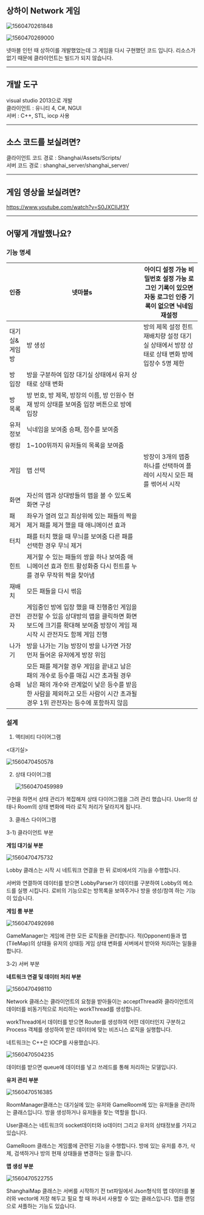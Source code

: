 ## 상하이 Network 게임



![1560470261848](C:\Users\swkim\AppData\Roaming\Typora\typora-user-images\1560470261848.png)

![1560470269000](C:\Users\swkim\AppData\Roaming\Typora\typora-user-images\1560470269000.png)



넷마블 인턴 때 상하이를 개발했었는데 그 게임을 다시 구현했던 코드 입니다.
리소스가 없기 때문에 클라이언트는 빌드가 되지 않습니다.

------------------

## 개발 도구

visual studio 2013으로 개발  
클라이언트 : 유니티 4, C#, NGUI  
서버 : C++, STL, iocp 사용  

------------------

## 소스 코드를 보실려면?

클라이언트 코드 경로 : Shanghai/Assets/Scripts/    
서버 코드 경로 : shanghai_server/shanghai_server/  



------------------------

## 게임 영상을 보실려면?
https://www.youtube.com/watch?v=S0JXCIlJf3Y



-------------------

## 어떻게 개발했나요?



### 기능 명세

| 인증          | 넷마블s                                                      | 아이디 설정 가능   비밀번호 설정 가능   로그인 기록이 있으면 자동 로그인   인증 기록이 없으면 닉네임 재설정 |
| ------------- | ------------------------------------------------------------ | ------------------------------------------------------------ |
| 대기실&게임방 | 방 생성                                                      | 방의 제목 설정   힌트 재배치량 설정   대기실 상태에서 방장 상태로 상태 변화   방에 입장수 5명 제한 |
| 방 입장       | 방을 구분하여 입장   대기실 상태에서 유저 상태로 상태 변화   |                                                              |
| 방 목록       | 방 번호, 방 제목, 방장의 이름, 방 인원수   현재 방의 상태를 보여줌   입장 버튼으로 방에 입장 |                                                              |
| 유저 정보     | 닉네임을 보여줌   승패, 점수를 보여줌                        |                                                              |
| 랭킹          | 1~100위까지 유저들의 목록을 보여줌                           |                                                              |
| 게임          | 맵 선택                                                      | 방장이 3개의 맵중 하나를   선택하여 플레이   시작시 모든 패를 썪어서 시작 |
| 화면          | 자신의 맵과 상대방들의 맵을 볼 수 있도록 화면 구성           |                                                              |
| 패 제거       | 좌우가 열려 있고 최상위에 있는 패들의 짝을 제거   패를 제거 했을 때 애니메이션 효과 |                                                              |
| 터치          | 패를 터치 했을 때 무늬를 보여줌   다른 패를 선택한 경우 무늬 제거 |                                                              |
| 힌트          | 제거할 수 있는 패들의 쌍을 하나 보여줌   애니메이션 효과   힌트 활성화중 다시 힌트를 누를 경우 무작위 짝을 찾아냄 |                                                              |
| 재배치        | 모든 패들을 다시 썪음                                        |                                                              |
| 관전자        | 게임중인 방에 입장 했을 때 진행중인 게임을 관전할 수 있음   상대방의 맵을 클릭하면 화면 보드에 크기를 확대해 보여줌   방장이 게임 재시작 시 관전자도 함께 게임 진행 |                                                              |
| 나가기        | 방을 나가는 기능   방장이 방을 나가면 가장 먼저 들어온 유저에게 방장 위임 |                                                              |
| 승패          | 모든 패를 제거할 경우 게임을 끝내고 남은 패의 개수로 등수를 매김   시간 초과될 경우 남은 패의 개수와 관계없이 낮은 등수를 받음   한 사람을 제외하고 모든 사람이 시간 초과될 경우 1위   관전자는 등수에 포함하지 않음 |                                                              |



### 설계

1) 액티비티 다이어그램

<대기실>

![1560470450578](C:\Users\swkim\AppData\Roaming\Typora\typora-user-images\1560470450578.png)                                                  

 

2) 상태 다이어그램

   ![1560470459989](C:\Users\swkim\AppData\Roaming\Typora\typora-user-images\1560470459989.png)

구현을 하면서 상태 관리가 복잡해져 상태 다이어그램을 그려 관리 했습니다. User의 상태나 Room의 상태 변화에 따라 로직 처리가 달라지게 됩니다.  

 

3) 클래스 다이어그램 

3-1) 클라이언트 부분

 

**게임 대기실 부분**

   ![1560470475732](C:\Users\swkim\AppData\Roaming\Typora\typora-user-images\1560470475732.png)



Lobby 클래스는 시작 시 네트워크 연결을 한 뒤 로비에서의 기능을 수행합니다.  

서버와 연결하여 데이터를 받으면 LobbyParser가 데이터를 구분하여 Lobby의 메소드를 실행 시킵니다. 로비의 기능으로는 방목록을 보여주거나 방을 생성/참여 하는 기능이 있습니다.  

 

**게임 룸 부분**

   ![1560470492698](C:\Users\swkim\AppData\Roaming\Typora\typora-user-images\1560470492698.png)

GameManager는 게임에 관한 모든 로직들을 관리합니다. 적(Opponent)들과 맵(TileMap)의 상태들 유저의 상태등 게임 상태 변화를 서버에서 받아와 처리하는 일들을 합니다.

3-2) 서버 부분

**네트워크 연결 및 데이터 처리 부분**  

 ![1560470498110](C:\Users\swkim\AppData\Roaming\Typora\typora-user-images\1560470498110.png)

   

 

Network 클래스는 클라이언트의 요청을 받아들이는 acceptThread와 클라이언트의 데이터를 비동기적으로 처리하는 workThread를 생성합니다.  

workThread에서 데이터를 받으면 Router를 생성하여 어떤 데이터인지 구분하고 Process 객체를 생성하여 받은 데이터에 맞는 비즈니스 로직을 실행합니다.  

 

네트워크는 C++은 IOCP를 사용했습니다.  

 ![1560470504235](C:\Users\swkim\AppData\Roaming\Typora\typora-user-images\1560470504235.png)

   

 

데이터를 받으면 queue에 데이터를 넣고 쓰레드를 통해 처리하는 모델입니다.  

 

**유저 관리 부분**

 ![1560470516385](C:\Users\swkim\AppData\Roaming\Typora\typora-user-images\1560470516385.png)

   

 

RoomManager클래스는 대기실에 있는 유저와 GameRoom에 있는 유저들을 관리하는 클래스입니다. 방을 생성하거나 유저들을 찾는 역할을 합니다.  

User클래스는 네트워크의 socket데이터와 io데이터 그리고 유저의 상태정보를 가지고 있습니다.  

GameRoom 클래스는 게임룸에 관련된 기능을 수행합니다. 방에 있는 유저를 추가, 삭제, 검색하거나 방의 현재 상태들을 변경하는 일을 합니다.  

 

**맵 생성 부분**

   

 ![1560470522755](C:\Users\swkim\AppData\Roaming\Typora\typora-user-images\1560470522755.png)

ShanghaiMap 클래스는 서버를 시작하기 전 txt파일에서 Json형식의 맵 데이터를 불러와 vector에 저장 해두고 필요 할 때 꺼내서 사용할 수 있는 클래스입니다. 맵을 랜덤으로 셔플하는 기능도 있습니다.